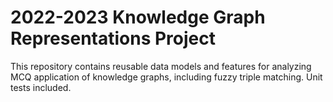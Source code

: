 # 2022-2023 Knowledge Graph Representations Project
This repository contains reusable data models and features for analyzing MCQ application of knowledge graphs, including fuzzy triple matching. Unit tests included.